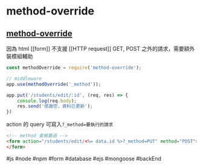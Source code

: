 # method-override
[method-override](https://www.npmjs.com/package/method-override)
---
因為 html [[form]] 不支援 [[HTTP request]] GET, POST 之外的請求，需要額外裝模組輔助

```js
const methodOverride = require('method-override');

// middleware
app.use(methodOverride('_method'));

app.put('/students/edit/:id', (req, res) => {
	console.log(req.body);
	res.send('感謝您，資料已更新');
})
```
action 的 query 可寫入`?_method=要執行的請求`
```html
<!-- method 會被蓋過 -->
<form action="/students/edit/<%= data.id %>?_method=PUT" method="POST">
</form>
```
#js #node #npm #form #database  #ejs #mongoose #backEnd 